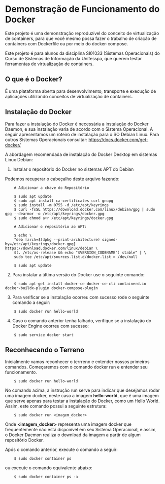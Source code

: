 # Demonstração de Funcionamento do Docker

Este projeto é uma demonstração reproduzível do conceito de virtualização de containers,
para que você mesmo possa fazer o trabalho de criação de containers com Dockerfile ou por
meio do docker-compose.

Este projeto é para alunos da disciplina SI01033 (Sistemas Operacionais) do Curso de Sistemas 
de Informação da Unifesspa, que querem testar ferramentas de virtualização de containers.


## O que é o Docker?

É uma plataforma aberta para desenvolvimento, transporte e execução de aplicações utilizando 
conceitos de virtualização de containers.

## Instalação do Docker 

Para fazer a instalação do Docker é necessária a instalação do Docker Daemon, e sua instalação
varia de acordo com o Sistema Operacional. A seguir apresentamos um roteiro de instalação para
o SO Debian Linux. Para outros Sistemas Operacionais consultar: https://docs.docker.com/get-docker/ 

A abordagem recomendada de instalação do Docker Desktop em sistemas Linux Debian:

1. Instalar o repositório do Docker no sistemas APT do Debian

Podemos recuperar o cabeçalho deste arquivo fazendo:

```
    # Adicionar a chave do Repositório

    $ sudo apt update
    $ sudo apt install ca-certificates curl gnupg
    $ sudo install -m 0755 -d /etc/apt/keyrings
    $ curl -fsSL https://download.docker.com/linux/debian/gpg | sudo gpg --dearmor -o /etc/apt/keyrings/docker.gpg
    $ sudo chmod a+r /etc/apt/keyrings/docker.gpg

    # Adicionar o repositório ao APT:
   
    $ echo \
  	"deb [arch=$(dpkg --print-architecture) signed-by=/etc/apt/keyrings/docker.gpg] https://download.docker.com/linux/debian \
  	$(. /etc/os-release && echo "$VERSION_CODENAME") stable" | \
  	sudo tee /etc/apt/sources.list.d/docker.list > /dev/null

    $ sudo apt update
```
2. Para instalar a última versão do Docker use o seguinte comando:

```
    $ sudo apt-get install docker-ce docker-ce-cli containerd.io docker-buildx-plugin docker-compose-plugin
```

3. Para verificar se a instalação ocorreu com sucesso rode o seguinte comando a seguir:

```
    $ sudo docker run hello-world
```

4. Caso o comando anterior tenha falhado, verifique se a instalação do Docker Engine ocorreu com sucesso:

```
    $ sudo service docker start
```

## Reconhecendo o Terreno

Inicialmente vamos reconhecer o terrreno e entender nossos primeiros comandos. Começaremos com o comando 
docker run e entender seu funcionamento.

```
    $ sudo docker run hello-world
```
No comando acima, a instrução run serve para indicar que desejamos rodar uma imagem docker, neste caso a 
imagem **hello-world**, que é uma imagem que serve apenas para testar a instalação do Docker, como um Hello World.
Assim, este comando possui a seguinte estrutura:

```
    $ sudo docker run <imagem_docker>
```

Onde **<imagem_docker>** representa uma imagem docker que frequentemente não está disponível em seu Sistema Operacional,
e assim, o Docker Daemon realiza o download da imagem a partir de algum repositório Docker.

Após o comando anterior, execute o comando a seguir:

```
    $ sudo docker container ps
```

ou execute o comando equivalente abaixo:

```
    $ sudo docker container ps -a
```

